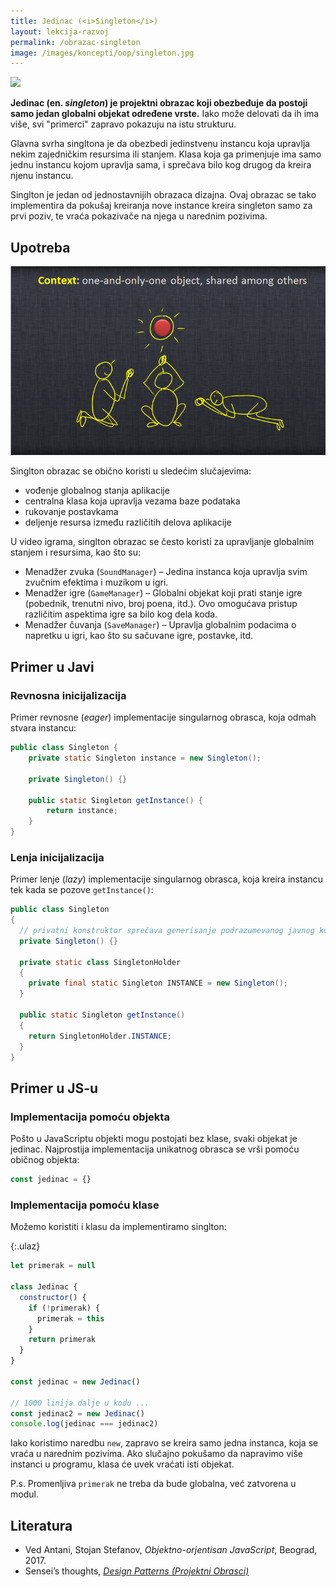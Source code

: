 ```yaml
---
title: Jedinac (<i>Singleton</i>)
layout: lekcija-razvoj
permalink: /obrazac-singleton
image: /images/koncepti/oop/singleton.jpg
---
```


![]({{page.image}})

**Jedinac (en. *singleton*) je projektni obrazac koji obezbeđuje da postoji samo jedan globalni objekat određene vrste.** Iako može delovati da ih ima više, svi "primerci" zapravo pokazuju na istu strukturu. 

Glavna svrha singltona je da obezbedi jedinstvenu instancu koja upravlja nekim zajedničkim resursima ili stanjem. Klasa koja ga primenjuje ima samo jednu instancu kojom upravlja sama, i sprečava bilo kog drugog da kreira njenu instancu.

Singlton je jedan od jednostavnijih obrazaca dizajna. Ovaj obrazac se tako implementira da pokušaj kreiranja nove instance kreira singleton samo za prvi poziv, te vraća pokazivače na njega u narednim pozivima.

## Upotreba

![](https://raw.githubusercontent.com/skolakoda/teorija-razvoja-igara/master/05-projektni-obrasci/slike/sington.png)

Singlton obrazac se obično koristi u sledećim slučajevima:
- vođenje globalnog stanja aplikacije
- centralna klasa koja upravlja vezama baze podataka
- rukovanje postavkama 
- deljenje resursa između različitih delova aplikacije

U video igrama, singlton obrazac se često koristi za upravljanje globalnim stanjem i resursima, kao što su:
- Menadžer zvuka (`SoundManager`) – Jedina instanca koja upravlja svim zvučnim efektima i muzikom u igri. 
- Menadžer igre (`GameManager`) – Globalni objekat koji prati stanje igre (pobednik, trenutni nivo, broj poena, itd.). Ovo omogućava pristup različitim aspektima igre sa bilo kog dela koda.
- Menadžer čuvanja (`SaveManager`) – Upravlja globalnim podacima o napretku u igri, kao što su sačuvane igre, postavke, itd.

## Primer u Javi

### Revnosna inicijalizacija

Primer revnosne (*eager*) implementacije singularnog obrasca, koja odmah stvara instancu:

```java
public class Singleton {
    private static Singleton instance = new Singleton();
 
    private Singleton() {}
 
    public static Singleton getInstance() {
        return instance;
    }
}
```

### Lenja inicijalizacija

Primer lenje (*lazy*) implementacije singularnog obrasca, koja kreira instancu tek kada se pozove `getInstance()`:

```java
public class Singleton
{
  // privatni konstruktor sprečava generisanje podrazumevanog javnog konstruktora
  private Singleton() {}

  private static class SingletonHolder
  {
    private final static Singleton INSTANCE = new Singleton();
  }

  public static Singleton getInstance()
  {
    return SingletonHolder.INSTANCE;
  }
}
```

## Primer u JS-u

### Implementacija pomoću objekta

Pošto u JavaScriptu objekti mogu postojati bez klase, svaki objekat je jedinac. Najprostija implementacija unikatnog obrasca se vrši pomoću običnog objekta:

```js
const jedinac = {}
```

### Implementacija pomoću klase

Možemo koristiti i klasu da implementiramo singlton:

{:.ulaz}
```js
let primerak = null

class Jedinac {
  constructor() {
    if (!primerak) {
      primerak = this
    }
    return primerak
  }
}

const jedinac = new Jedinac()

// 1000 linija dalje u kodu ...
const jedinac2 = new Jedinac()
console.log(jedinac === jedinac2)
```

Iako koristimo naredbu `new`, zapravo se kreira samo jedna instanca, koja se vraća u narednim pozivima. Ako slučajno pokušamo da napravimo više instanci u programu, klasa će uvek vraćati isti objekat.

P.s. Promenljiva `primerak` ne treba da bude globalna, već zatvorena u modul.

## Literatura

- Ved Antani, Stojan Stefanov, *Objektno-orjentisan JavaScript*, Beograd, 2017.
- Sensei’s thoughts, *[Design Patterns (Projektni Obrasci)](https://senseithoughts.wordpress.com/2007/05/29/design-patterns-projektni-obrasci/)*
